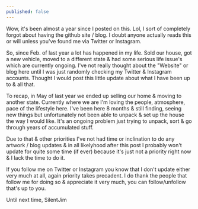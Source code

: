 ```yaml
---
published: false
---
```

Wow, it's been almost a year since I posted on this. Lol, I sort of completely forgot about having the github site / blog.  I doubt anyone actually reads this or will unless you've found me via Twitter or Instagram.

So, since Feb. of last year a lot has happened in my life.  Sold our house, got a new vehicle, moved to a different state & had some serious life issue's which are currently ongoing.  I've not really thought about the "Website" or blog here until I was just randomly checking my Twitter & Instagram accounts.  Thought I would post this little update about what I have been up to & all that.

To recap, in May of last year we ended up selling our home & moving to another state.  Currently where we are I'm loving the people, atmosphere, pace of the lifestyle here.  I've been here 8 months & still finding, seeing new things but unfortunately not been able to unpack & set up the house the way I would like.  It's an ongoing problem just trying to unpack, sort & go through years of accumulated stuff.

Due to that & other priorities I've not had time or inclination to do any artwork / blog updates & in all likelyhood after this post I probably won't update for quite some time (if ever) because it's just not a priority right now & I lack the time to do it.

If you follow me on Twitter or Instagram you know that I don't update either very much at all, again priority takes precadent.  I do thank the people that follow me for doing so & appreciate it very much, you can follow/unfollow that's up to you.

Until next time,
SilentJim